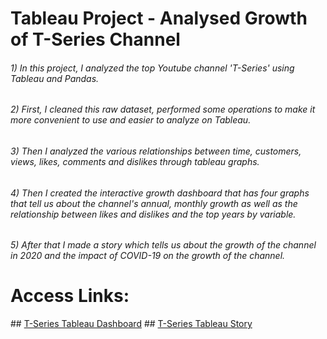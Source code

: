 # Tableau Project - Analysed Growth of T-Series Channel

###### 1) In this project, I analyzed the top Youtube channel 'T-Series' using Tableau and Pandas.
###### 2) First, I cleaned this raw dataset, performed some operations to make it more convenient to use and easier to analyze on Tableau. 
###### 3) Then I analyzed the various relationships between time, customers, views, likes, comments and dislikes through tableau graphs. 
###### 4) Then I created the interactive growth dashboard that has four graphs that tell us about the channel's annual, monthly growth as well as the relationship between likes and dislikes and the top years by variable. 
###### 5) After that I made a story which tells us about the growth of the channel in 2020 and the impact of COVID-19 on the growth of the channel.

<h1>Access Links:</h1>
## <a href="https://prod-apnortheast-a.online.tableau.com/t/mohitkumar787844/views/T-SeriesProject-MohitKumar_16678246843740/Growth" target="_blank" >T-Series Tableau Dashboard</a>
## <a href="https://prod-apnortheast-a.online.tableau.com/t/mohitkumar787844/views/T-SeriesProject-MohitKumar_16678246843740/Growthin2020/990b59fd-8fe4-42fb-969c-3febbae84d78/60c57069-0be5-4860-90a8-38fc33833953" target="_blank" >T-Series Tableau Story</a>
